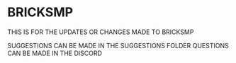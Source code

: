 # BRICKSMP
THIS IS FOR THE UPDATES OR CHANGES MADE TO BRICKSMP

SUGGESTIONS CAN BE MADE IN THE SUGGESTIONS FOLDER
QUESTIONS CAN BE MADE IN THE DISCORD
